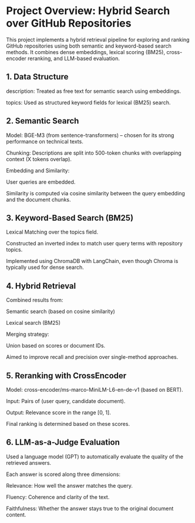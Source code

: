 
# Project Overview: Hybrid Search over GitHub Repositories

This project implements a hybrid retrieval pipeline for exploring and ranking GitHub repositories using both semantic and keyword-based search methods. It combines dense embeddings, lexical scoring (BM25), cross-encoder reranking, and LLM-based evaluation.

## 1. Data Structure
description: Treated as free text for semantic search using embeddings.

topics: Used as structured keyword fields for lexical (BM25) search.

## 2. Semantic Search
Model: BGE-M3 (from sentence-transformers) – chosen for its strong performance on technical texts.

Chunking: Descriptions are split into 500-token chunks with overlapping context (X tokens overlap).

Embedding and Similarity:

User queries are embedded.

Similarity is computed via cosine similarity between the query embedding and the document chunks.

## 3. Keyword-Based Search (BM25)
Lexical Matching over the topics field.

Constructed an inverted index to match user query terms with repository topics.

Implemented using ChromaDB with LangChain, even though Chroma is typically used for dense search.

## 4. Hybrid Retrieval
Combined results from:

Semantic search (based on cosine similarity)

Lexical search (BM25)

Merging strategy:

Union based on scores or document IDs.

Aimed to improve recall and precision over single-method approaches.

## 5. Reranking with CrossEncoder
Model: cross-encoder/ms-marco-MiniLM-L6-en-de-v1 (based on BERT).

Input: Pairs of (user query, candidate document).

Output: Relevance score in the range [0, 1].

Final ranking is determined based on these scores.

## 6. LLM-as-a-Judge Evaluation
Used a language model (GPT) to automatically evaluate the quality of the retrieved answers.

Each answer is scored along three dimensions:

Relevance: How well the answer matches the query.

Fluency: Coherence and clarity of the text.

Faithfulness: Whether the answer stays true to the original document content.

